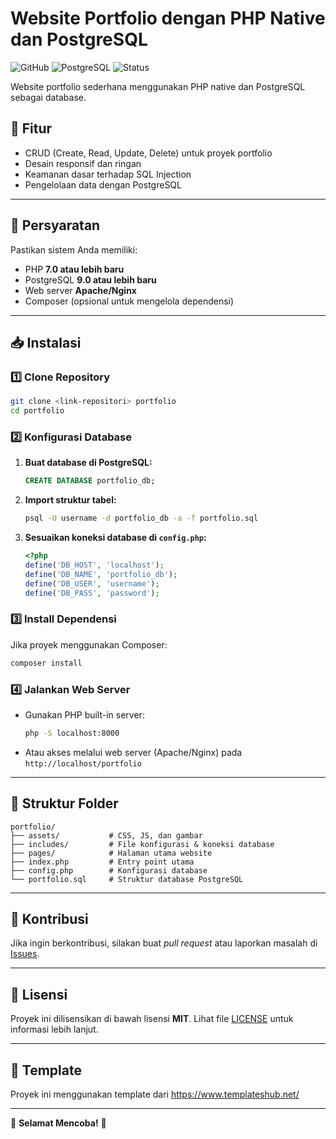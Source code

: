 # Website Portfolio dengan PHP Native dan PostgreSQL

![GitHub](https://img.shields.io/badge/PHP-7.0%2B-blue) ![PostgreSQL](https://img.shields.io/badge/PostgreSQL-9.0%2B-blue) ![Status](https://img.shields.io/badge/Status-Active-success)

Website portfolio sederhana menggunakan PHP native dan PostgreSQL sebagai database.

## 🚀 Fitur
- CRUD (Create, Read, Update, Delete) untuk proyek portfolio
- Desain responsif dan ringan
- Keamanan dasar terhadap SQL Injection
- Pengelolaan data dengan PostgreSQL

---

## 📌 Persyaratan

Pastikan sistem Anda memiliki:
- PHP **7.0 atau lebih baru**
- PostgreSQL **9.0 atau lebih baru**
- Web server **Apache/Nginx**
- Composer (opsional untuk mengelola dependensi)

---

## 📥 Instalasi

### 1️⃣ Clone Repository
```bash
git clone <link-repositori> portfolio
cd portfolio
```

### 2️⃣ Konfigurasi Database
1. **Buat database di PostgreSQL:**
   ```sql
   CREATE DATABASE portfolio_db;
   ```
2. **Import struktur tabel:**
   ```bash
   psql -U username -d portfolio_db -a -f portfolio.sql
   ```
3. **Sesuaikan koneksi database di `config.php`:**
   ```php
   <?php
   define('DB_HOST', 'localhost');
   define('DB_NAME', 'portfolio_db');
   define('DB_USER', 'username');
   define('DB_PASS', 'password');
   ```

### 3️⃣ Install Dependensi
Jika proyek menggunakan Composer:
```bash
composer install
```

### 4️⃣ Jalankan Web Server
- Gunakan PHP built-in server:
  ```bash
  php -S localhost:8000
  ```
- Atau akses melalui web server (Apache/Nginx) pada `http://localhost/portfolio`

---

## 📂 Struktur Folder
```
portfolio/
├── assets/           # CSS, JS, dan gambar
├── includes/         # File konfigurasi & koneksi database
├── pages/            # Halaman utama website
├── index.php         # Entry point utama
├── config.php        # Konfigurasi database
└── portfolio.sql     # Struktur database PostgreSQL
```

---

## 🤝 Kontribusi
Jika ingin berkontribusi, silakan buat *pull request* atau laporkan masalah di [Issues](link-repositori/issues).

---

## 📜 Lisensi
Proyek ini dilisensikan di bawah lisensi **MIT**. Lihat file [LICENSE](LICENSE) untuk informasi lebih lanjut.

---

## 📜 Template
Proyek ini menggunakan template dari https://www.templateshub.net/

---

🚀 **Selamat Mencoba!** 🎉


